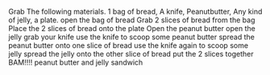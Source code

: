 Grab The following materials. 1 bag of bread, A knife, Peanutbutter, Any kind of jelly, a plate.
open the bag of bread 
Grab 2 slices of bread from the bag
Place the 2 slices of bread onto the plate
Open the peanut butter 
open the jelly
grab your knife
use the knife to scoop some peanut butter 
spread the peanut butter onto one slice of bread
use the knife again to scoop some jelly
spread the jelly onto the other slice of bread
put the 2 slices together 
BAM!!!!
peanut butter and jelly sandwich
